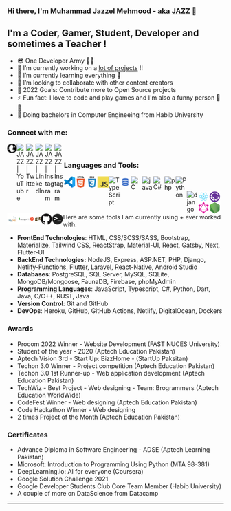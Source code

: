 ### Hi there, I'm Muhammad Jazzel Mehmood - aka [JAZZ]([https://www.jazzelmehmood.com/](https://www.jazzelmehmood.com/)) 👋

## I'm a Coder, Gamer, Student, Developer and sometimes a Teacher !

- 😎 One Developer Army 💪💪
- 🔭 I’m currently working on a [lot of projects]([https://www.jazzelmehmood.com/](https://www.jazzelmehmood.com/)) !!
- 🌱 I’m currently learning everything 🤣
- 👯 I’m looking to collaborate with other content creators
- 🥅 2022 Goals: Contribute more to Open Source projects
- ⚡ Fun fact: I love to code and play games and I'm also a funny person 🤣🤣
- 📖 Doing bachelors in Computer Engineeing from Habib University

### Connect with me:

[<img align="left" style="fill: red !important;" alt="JAZZ | Website" width="22px" src="https://raw.githubusercontent.com/iconic/open-iconic/master/svg/globe.svg" />][website]
[<img style="fill: red;" align="left" alt="JAZZ | YouTube" width="22px" src="https://cdn.jsdelivr.net/npm/simple-icons@v3/icons/youtube.svg" />][youtube]
[<img style="fill: red;" align="left" alt="JAZZ | Twitter" width="22px" src="https://cdn.jsdelivr.net/npm/simple-icons@v3/icons/twitter.svg" />][twitter]
[<img style="fill: red;"  align="left" alt="JAZZ | LinkedIn" width="22px" src="https://cdn.jsdelivr.net/npm/simple-icons@v3/icons/linkedin.svg" />][linkedin]
[<img style="fill: red;"  align="left" alt="JAZZ | Instagram" width="22px" src="https://cdn.jsdelivr.net/npm/simple-icons@v3/icons/instagram.svg" />][instagram]
[<img style="fill: red;"  align="left" alt="JAZZ | Instagram" width="22px" src="https://cdn.jsdelivr.net/npm/simple-icons@3.5.0/icons/facebook.svg" />][facebook]

<br />

### Languages and Tools:

<div>
<img align="left" alt="Visual Studio Code" width="26px" src="https://raw.githubusercontent.com/github/explore/80688e429a7d4ef2fca1e82350fe8e3517d3494d/topics/visual-studio-code/visual-studio-code.png" />
<img align="left" alt="html5" width="26px" src="https://raw.githubusercontent.com/github/explore/80688e429a7d4ef2fca1e82350fe8e3517d3494d/topics/html/html.png" />
<img align="left" alt="CSS3" width="26px" src="https://raw.githubusercontent.com/github/explore/80688e429a7d4ef2fca1e82350fe8e3517d3494d/topics/css/css.png" />
<img align="left" alt="javascript" width="26px" src="https://raw.githubusercontent.com/github/explore/80688e429a7d4ef2fca1e82350fe8e3517d3494d/topics/javascript/javascript.png" />
<img align="left" alt="TypeScript" width="26px" src="https://cdn.jsdelivr.net/npm/programming-languages-logos@0.0.3/src/typescript/typescript.svg" />
<img align="left" alt="sql" width="26px" src="https://raw.githubusercontent.com/github/explore/80688e429a7d4ef2fca1e82350fe8e3517d3494d/topics/sql/sql.png" />
<img align="left" alt="C" width="26px" src="https://cdn.jsdelivr.net/npm/programming-languages-logos@0.0.3/src/c/c.svg" />
<img align="left" alt="java" width="26px" src="https://cdn.jsdelivr.net/npm/programming-languages-logos@0.0.3/src/java/java.svg" />
<img align="left" alt="C#" width="26px" src="https://cdn.jsdelivr.net/npm/programming-languages-logos@0.0.3/src/csharp/csharp.svg" />
<img align="left" alt="php" width="26px" src="https://cdn.jsdelivr.net/npm/programming-languages-logos@0.0.3/src/php/php.svg" />
<img align="left" alt="Python" width="26px" src="https://cdn.jsdelivr.net/npm/programming-languages-logos@0.0.3/src/python/python.svg" />
</div>
<br />
<br />
<div>
<img align="left" alt="django" width="26px" src="https://avatars3.githubusercontent.com/u/27804?s=200&v=4" />
<img align="left" alt="React" width="26px" src="https://raw.githubusercontent.com/github/explore/80688e429a7d4ef2fca1e82350fe8e3517d3494d/topics/react/react.png" />
<img align="left" alt="gatsby" width="26px" src="https://raw.githubusercontent.com/github/explore/e94815998e4e0713912fed477a1f346ec04c3da2/topics/gatsby/gatsby.png" />
 <img align="left" alt="GraphQL" width="26px" src="https://raw.githubusercontent.com/github/explore/80688e429a7d4ef2fca1e82350fe8e3517d3494d/topics/graphql/graphql.png" />
<img align="left" alt="node.js" width="26px" src="https://raw.githubusercontent.com/github/explore/80688e429a7d4ef2fca1e82350fe8e3517d3494d/topics/nodejs/nodejs.png" />
<img align="left" alt="MySQL" width="26px" src="https://raw.githubusercontent.com/github/explore/80688e429a7d4ef2fca1e82350fe8e3517d3494d/topics/mysql/mysql.png" />
<img align="left" alt="mongodb" width="26px" src="https://raw.githubusercontent.com/github/explore/80688e429a7d4ef2fca1e82350fe8e3517d3494d/topics/mongodb/mongodb.png" />
<img align="left" alt="Git" width="26px" src="https://raw.githubusercontent.com/github/explore/80688e429a7d4ef2fca1e82350fe8e3517d3494d/topics/git/git.png" />
<img align="left" alt="github" width="26px" src="https://raw.githubusercontent.com/github/explore/78df643247d429f6cc873026c0622819ad797942/topics/github/github.png" />
<img align="left" alt="Terminal" width="26px" src="https://raw.githubusercontent.com/github/explore/80688e429a7d4ef2fca1e82350fe8e3517d3494d/topics/terminal/terminal.png" />
</div>

<br />
<br />

Here are some tools I am currently using + ever worked with.

- **FrontEnd Technologies**: HTML, CSS/SCSS/SASS, Bootstrap, Materialize, Tailwind CSS, ReactStrap, Material-UI, React, Gatsby, Next, Flutter-UI
- **BackEnd Technologies:** NodeJS, Express, ASP.NET, PHP, Django, Netlify-Functions, Flutter, Laravel, React-Native, Android Studio
- **Databases**: PostgreSQL, SQL Server, MySQL, SQLite, MongoDB/Mongoose, FaunaDB, Firebase, phpMyAdmin
- **Programming Languages**: JavaScript, Typescript, C#, Python, Dart, Java, C/C++, RUST, Java
- **Version Control**: Git and GitHub
- **DevOps**: Heroku, GitHub, GitHub Actions, Netlify, DigitalOcean, Dockers

### Awards

- Procom 2022 Winner - Website Development (FAST NUCES University)
- Student of the year - 2020 (Aptech Education Pakistan)
- Aptech Vision 3rd - Start Up: BizzHome - (StartUp Paksitan)
- Techon 3.0 Winner - Project competition (Aptech Education Pakistan)
- Techon 3.0 1st Runner-up - Web application development (Aptech Education Pakistan)
- TechWiz - Best Project - Web designing - Team: Brogrammers (Aptech Education WorldWide)
- CodeFest Winner - Web designing (Aptech Education Pakistan)
- Code Hackathon Winner - Web designing
- 2 times Project of the Month (Aptech Education Pakistan)

### Certificates

- Advance Diploma in Software Engineering - ADSE (Aptech Learning Pakistan)
- Microsoft: Introduction to Programming Using Python (MTA 98-381)
- DeepLearning.io: AI for everyone (Coursera)
- Google Solution Challenge 2021
- Google Developer Students Club Core Team Member (Habib University)
- A couple of more on DataScience from Datacamp

---

[website]: https://www.jazzelmehmood.com/
[twitter]: https://twitter.com/mehmood_jazzel
[youtube]: https://www.youtube.com/channel/UCZdEw0PY5f0llDe5iOutwHQ?view_as=subscriber
[instagram]: https://www.instagram.com/mehmoodjazzel/
[linkedin]: https://www.linkedin.com/in/muhammed-jazzel-mehmood-860233163/
[facebook]: https://www.facebook.com/jazzel.mehmood/
